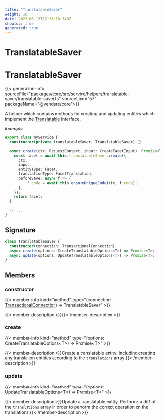 ```yaml
---
title: "TranslatableSaver"
weight: 10
date: 2023-06-13T12:31:10.340Z
showtoc: true
generated: true
---
```

<!-- This file was generated from the Vendure source. Do not modify. Instead, re-run the "docs:build" script -->

# TranslatableSaver
<div class="symbol">


# TranslatableSaver

{{< generation-info sourceFile="packages/core/src/service/helpers/translatable-saver/translatable-saver.ts" sourceLine="57" packageName="@vendure/core">}}

A helper which contains methods for creating and updating entities which implement the <a href='/typescript-api/entities/interfaces#translatable'>Translatable</a> interface.

*Example*

```TypeScript
export class MyService {
  constructor(private translatableSaver: TranslatableSaver) {}

  async create(ctx: RequestContext, input: CreateFacetInput): Promise<Translated<Facet>> {
    const facet = await this.translatableSaver.create({
      ctx,
      input,
      entityType: Facet,
      translationType: FacetTranslation,
      beforeSave: async f => {
          f.code = await this.ensureUniqueCode(ctx, f.code);
      },
    });
    return facet;
  }

  // ...
}
```

## Signature

```TypeScript
class TranslatableSaver {
  constructor(connection: TransactionalConnection)
  async create(options: CreateTranslatableOptions<T>) => Promise<T>;
  async update(options: UpdateTranslatableOptions<T>) => Promise<T>;
}
```
## Members

### constructor

{{< member-info kind="method" type="(connection: <a href='/typescript-api/data-access/transactional-connection#transactionalconnection'>TransactionalConnection</a>) => TranslatableSaver"  >}}

{{< member-description >}}{{< /member-description >}}

### create

{{< member-info kind="method" type="(options: CreateTranslatableOptions&#60;T&#62;) => Promise&#60;T&#62;"  >}}

{{< member-description >}}Create a translatable entity, including creating any translation entities according
to the `translations` array.{{< /member-description >}}

### update

{{< member-info kind="method" type="(options: UpdateTranslatableOptions&#60;T&#62;) => Promise&#60;T&#62;"  >}}

{{< member-description >}}Update a translatable entity. Performs a diff of the `translations` array in order to
perform the correct operation on the translations.{{< /member-description >}}


</div>
